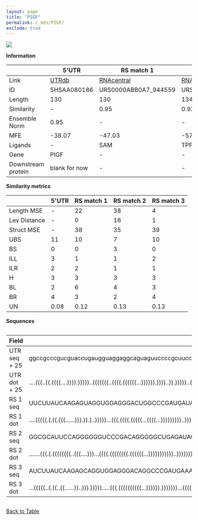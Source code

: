 ```yaml
---
layout: page
title: "PIGF"
permalink: /_mds/PIGF/
exclude: true
---
```




![](../../alns_9.28.22/aln_5HSAA080186_0.981.png?raw=true)


**Information**

| | 5'UTR       | RS match 1   | RS match 2  | RS match 3 |
| ---- | ----------- | ----------- | ----------- | ----------- |
| Link | <a href="http://utrdb.ba.itb.cnr.it/getutr/5HSAA080186/1" target="_blank" rel="noopener noreferrer">UTRdb</a>   | <a href="https://rnacentral.org/rna/URS0000ABB0A7/944559" target="_blank" rel="noopener noreferrer">RNAcentral</a>     |<a href="https://rnacentral.org/rna/URS0000C2817E/1226968" target="_blank" rel="noopener noreferrer">RNAcentral</a>  | <a href="https://rnacentral.org/rna/URS0000C81A9E/253703" target="_blank" rel="noopener noreferrer">RNAcentral</a>   |
| ID | 5HSAA080186     | URS0000ABB0A7_944559     | URS0000C2817E_1226968     | URS0000C81A9E_253703     |
| Length | 130     |  130    | 134   |  129    |
| Similarity | - | 0.95 | 0.92 | 0.95 |
| Ensemble Norm | 0.95 | - | - | - |
| MFE | -38.07 | -47.03 | -57.66 | -40.79 |
| Ligands | - | SAM | TPP | SAM |
| Gene | PIGF | - | - | - |
| Downstream protein | blank for now    |    -    | -  | - |


**Similarity metrics**

| | 5'UTR       | RS match 1   | RS match 2  | RS match 3 |
| ---- | ----------- | ----------- | ----------- | ----------- |
| Length MSE | - | 22 | 38 | 4 |
| Lev Distance | - | 0 | 16 | 1 |
| Struct MSE | - | 38 | 35 | 39 |
| UBS| 11 | 10 | 7 | 10 |
| BS | 0 | 0 | 3 | 0 |
| ILL | 3 | 1 | 1 | 2 |
| ILR | 2 | 2 | 1 | 1 |
| H | 3 | 3 | 3 | 3 |
| BL | 2 | 6 | 4 | 3 |
| BR | 4 | 3 | 2 | 4 |
| UN | 0.08 | 0.12 | 0.13 | 0.13 |

**Sequences**


<div style="overflow-x:auto;">

<table>
<colgroup>
<col width="30%" />
<col width="70%" />
</colgroup>
<thead>
<tr class="header">
<th>Field</th>
<th>Description</th>
</tr>
</thead>
<tbody>
<tr>
<td markdown="span">UTR seq + 25 </td>
<td markdown="span"> ggccgcccgucguaccugaugguaggaggcaguaguuccccgcuucccuuccgcgggagggagaguuagguaacuggauuuuugaaaugcuguaucuacuuucuuATGAAAGATAACGATATCAAGAGAC </td>
</tr>
<tr>
<td markdown="span">UTR dot + 25  </td>
<td markdown="span"> ....(((..((.((((....)))).)))))..(((((((..((((.((((((...)))))).))))..)).)))))..(((((((.......(((((((((((....))))).))..)))))))))))..
</td>
</tr>


<tr>
<td markdown="span">RS 1 seq </td>
<td markdown="span"> UUCUUAUCAAGAGUAGGUGGAGGGACUGGCCCGAUGAUACCCGGCAACCGACAUUGUAACCCCCGAGGGGCAAUGCACGGUGCUAAUUCUUGCGGGAGCCGUAUGAAUAGCGGCUUCUGGGAGAUGAGAG
</td>
</tr>


<tr>
<td markdown="span">RS 1 dot </td>
<td markdown="span"> ....(((((.(.((.(((......))).)).)..)))))...(((.((((.(((((...((((...)))))))))..)))))))...((((.((((((((((.......)))))))))).))))......
</td>
</tr>


<tr>
<td markdown="span">RS 2 seq </td>
<td markdown="span"> GGCGCAUUCCAGGGGGGUCCCGACAGGGGGCUGAGAUACCAACGGCCGGACGGCGCCAAGCGCUGCCGGCAGCGUGGUGACCCUUCGAACCUGAUCCGGGUCAUACCGGCGAAGGGAGGGACCUCGUGACGGGC
</td>
</tr>


<tr>
<td markdown="span">RS 2 dot </td>
<td markdown="span"> .......(((.(.((((((((..(((....)))...((((.((((((((.((((((...)))))))))))..))))))).(((((((........((((......))))))))))).)))))))).)...))).
</td>
</tr>


<tr>
<td markdown="span">RS 3 seq </td>
<td markdown="span"> AUCUUAUCAAGAGCAGGUGGAGGGACAGGCCCGAUGAAACCCGGCAACCGGCGUUUAAUAAACGUACGGUGCUAAUUCUUGCAGGAAGAUUUGUCGAAUUGUUGGCAAAUCCUUCUUGAGAGAUGAGAG
</td>
</tr>


<tr>
<td markdown="span">RS 3 dot </td>
<td markdown="span"> ...(((((..(.((..((......))..))).))))).....(((.((((((((((...)))))).)))))))...((((.((((((((((((((((....)))))))))).)))))).))))......
</td>
</tr>

</tbody>
</table>


</div>


[Back to Table](../../display)
